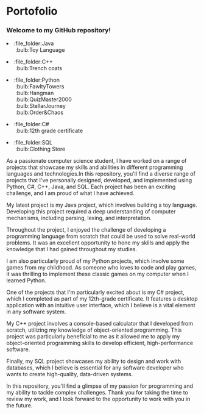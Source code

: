 # Portofolio


<h3>Welcome to my GitHub repository! </h3>



<li>:file_folder:Java
  <ul style="list-style-type:none">
  :bulb:Toy Language
  </ul>
  </li>

  
<li>:file_folder:C++
  <ul style="list-style-type:none">
  :bulb:Trench coats
  </ul>
  </li>
  
<li>:file_folder:Python<br>
  <ul style="list-style-type:none">
  :bulb:FawltyTowers<br>
  :bulb:Hangman<br>
  :bulb:QuizMaster2000<br>
  :bulb:StellarJourney<br>
  :bulb:Order&Chaos<br>
  </ul>
  </li>
 
  
<li>:file_folder:C#<br>
  <ul style="list-style-type:none">
  :bulb:12th grade certificate
  </ul>
  </li>

<li>:file_folder:SQL <br>
  <ul style="list-style-type:none">
  :bulb:Clothing Store
  </ul>
  </li>
  
  <p>As a passionate computer science student, I have worked on a range of projects that showcase my skills and abilities in different programming languages and technologies.</p?

In this repository, you'll find a diverse range of projects that I've personally designed, developed, and implemented using Python, C#, C++, Java, and SQL. Each project has been an exciting challenge, and I am proud of what I have achieved.

My latest project is my Java project, which involves building a toy language. Developing this project required a deep understanding of computer mechanisms, including parsing, lexing, and interpretation.

Throughout the project, I enjoyed the challenge of developing a programming language from scratch that could be used to solve real-world problems. It was an excellent opportunity to hone my skills and apply the knowledge that I had gained throughout my studies.

I am also particularly proud of my Python projects, which involve some games from my childhood. As someone who loves to code and play games, it was thrilling to implement these classic games on my computer when I learned Python.

One of the projects that I'm particularly excited about is my C# project, which I completed as part of my 12th-grade certificate. It features a desktop application with an intuitive user interface, which I believe is a vital element in any software system.

My C++ project involves a console-based calculator that I developed from scratch, utilizing my knowledge of object-oriented programming. This project was particularly beneficial to me as it allowed me to apply my object-oriented programming skills to develop efficient, high-performance software.

Finally, my SQL project showcases my ability to design and work with databases, which I believe is essential for any software developer who wants to create high-quality, data-driven systems.

In this repository, you'll find a glimpse of my passion for programming and my ability to tackle complex challenges. Thank you for taking the time to review my work, and I look forward to the opportunity to work with you in the future.
